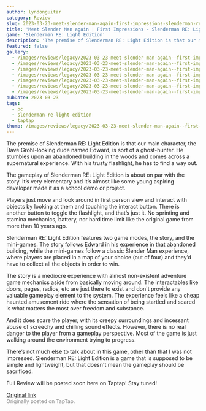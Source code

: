 ```yaml
---
author: lyndonguitar
category: Review
slug: 2023-03-23-meet-slender-man-again-first-impressions-slenderman-re-light-edition
title: 'Meet Slender Man again | First Impressions - Slenderman RE: Light Edition'
game: 'Slenderman RE: Light Edition'
description: 'The premise of Slenderman RE: Light Edition is that our main character, the Dave Grohl-looking dude named Edward, is sort of a ghost-hunter. He stumbles upon an abandoned building in the woods and comes across a supernatural experience. With his trusty flashlight, he has to find a way out.'
featured: false
gallery:
  - /images/reviews/legacy/2023-03-23-meet-slender-man-again--first-impressions---slenderman-re-light-edition-0.avif
  - /images/reviews/legacy/2023-03-23-meet-slender-man-again--first-impressions---slenderman-re-light-edition-1.avif
  - /images/reviews/legacy/2023-03-23-meet-slender-man-again--first-impressions---slenderman-re-light-edition-2.avif
  - /images/reviews/legacy/2023-03-23-meet-slender-man-again--first-impressions---slenderman-re-light-edition-3.avif
  - /images/reviews/legacy/2023-03-23-meet-slender-man-again--first-impressions---slenderman-re-light-edition-4.avif
  - /images/reviews/legacy/2023-03-23-meet-slender-man-again--first-impressions---slenderman-re-light-edition-5.avif
  - /images/reviews/legacy/2023-03-23-meet-slender-man-again--first-impressions---slenderman-re-light-edition-6.avif
pubDate: 2023-03-23
tags:
  - pc
  - slenderman-re-light-edition
  - taptap
thumb: /images/reviews/legacy/2023-03-23-meet-slender-man-again--first-impressions---slenderman-re-light-edition-0.avif
---
```


The premise of Slenderman RE: Light Edition is that our main character, the Dave Grohl-looking dude named Edward, is sort of a ghost-hunter. He stumbles upon an abandoned building in the woods and comes across a supernatural experience. With his trusty flashlight, he has to find a way out.

The gameplay of Slenderman RE: Light Edition is about on par with the story. It’s very elementary and it’s almost like some young aspiring developer made it as a school demo or project.

Players just move and look around in first person view and interact with objects by looking at them and touching the interact button. There is another button to toggle the flashlight, and that’s just it. No sprinting and stamina mechanics, battery, nor hard time limit like the original game from more than 10 years ago.

Slenderman RE: Light Edition features two game modes, the story, and the mini-games. The story follows Edward in his experience in that abandoned building, while the mini-games follow a classic Slender Man experience, where players are placed in a map of your choice (out of four) and they’d have to collect all the objects in order to win.

The story is a mediocre experience with almost non-existent adventure game mechanics aside from basically moving around. The interactables like doors, pages, radios, etc are just there to exist and don't provide any valuable gameplay element to the system. The experience feels like a cheap haunted amusement ride where the sensation of being startled and scared is what matters the most over freedom and substance.

And it does scare the player, with its creepy surroundings and incessant abuse of screechy and chilling sound effects. However, there is no real danger to the player from a gameplay perspective. Most of the game is just walking around the environment trying to progress.

There’s not much else to talk about in this game, other than that I was not impressed. Slenderman RE: Light Edition is a game that is supposed to be simple and lightweight, but that doesn't mean the gameplay should be sacrificed.

Full Review will be posted soon here on Taptap! Stay tuned!

[Original link](https://www.taptap.io/post/4872915)<br><span style="font-size: 0.95em; color: #888;">Originally posted on TapTap.</span>